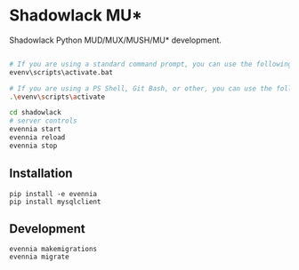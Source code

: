 # Shadowlack MU*

Shadowlack Python MUD/MUX/MUSH/MU* development.

```bash

# If you are using a standard command prompt, you can use the following:
evenv\scripts\activate.bat

# If you are using a PS Shell, Git Bash, or other, you can use the following:
.\evenv\scripts\activate

cd shadowlack
# server controls
evennia start
evennia reload
evennia stop
```

## Installation
```
pip install -e evennia
pip install mysqlclient
```


## Development
```
evennia makemigrations
evennia migrate
```
